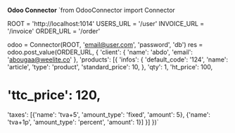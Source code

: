 **Odoo Connector**
`from OdooConnector import Connector

ROOT = 'http://localhost:1014'
USERS_URL = '/user'
INVOICE_URL = '/invoice'
ORDER_URL = '/order'

odoo = Connector(ROOT, 'email@user.com', 'password', 'db')
res = odoo.post_value(ORDER_URL, {
'client': {
'name': 'abdo', 'email': 'abougaa@weelite.co'
},
'products': [{
'infos': {
'default_code': '124',
'name': 'article',
'type': 'product',
'standard_price': 10,
},
'qty': 1,
'ht_price': 100,
# 'ttc_price': 120,
'taxes': [{'name': 'tva+5', 'amount_type': 'fixed', 'amount': 5},
{'name': 'tva+1p', 'amount_type': 'percent', 'amount': 1}]
}]
})`
